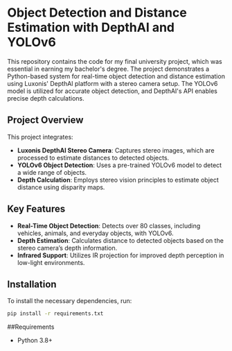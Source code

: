 # Object Detection and Distance Estimation with DepthAI and YOLOv6

This repository contains the code for my final university project, which was essential in earning my bachelor's degree. The project demonstrates a Python-based system for real-time object detection and distance estimation using Luxonis' DepthAI platform with a stereo camera setup. The YOLOv6 model is utilized for accurate object detection, and DepthAI's API enables precise depth calculations.

## Project Overview

This project integrates:

- **Luxonis DepthAI Stereo Camera**: Captures stereo images, which are processed to estimate distances to detected objects.
- **YOLOv6 Object Detection**: Uses a pre-trained YOLOv6 model to detect a wide range of objects.
- **Depth Calculation**: Employs stereo vision principles to estimate object distance using disparity maps.

## Key Features

- **Real-Time Object Detection**: Detects over 80 classes, including vehicles, animals, and everyday objects, with YOLOv6.
- **Depth Estimation**: Calculates distance to detected objects based on the stereo camera’s depth information.
- **Infrared Support**: Utilizes IR projection for improved depth perception in low-light environments.

## Installation

To install the necessary dependencies, run:

```bash
pip install -r requirements.txt
```
##Requirements
- Python 3.8+
